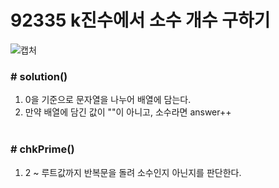 # 92335 k진수에서 소수 개수 구하기

![캡처](https://user-images.githubusercontent.com/72604908/189540530-861408cc-2fb4-4d62-8063-994fbfeb8fc0.PNG)

### # solution()
1. 0을 기준으로 문자열을 나누어 배열에 담는다.
2. 만약 배열에 담긴 값이 ""이 아니고, 소수라면 answer++
</br></br>

### # chkPrime()
1. 2 ~ 루트값까지 반복문을 돌려 소수인지 아닌지를 판단한다.
